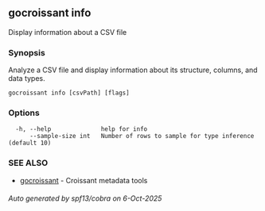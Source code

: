 ## gocroissant info

Display information about a CSV file

### Synopsis

Analyze a CSV file and display information about its structure, columns, and data types.

```
gocroissant info [csvPath] [flags]
```

### Options

```
  -h, --help              help for info
      --sample-size int   Number of rows to sample for type inference (default 10)
```

### SEE ALSO

* [gocroissant](gocroissant.md)	 - Croissant metadata tools

###### Auto generated by spf13/cobra on 6-Oct-2025
